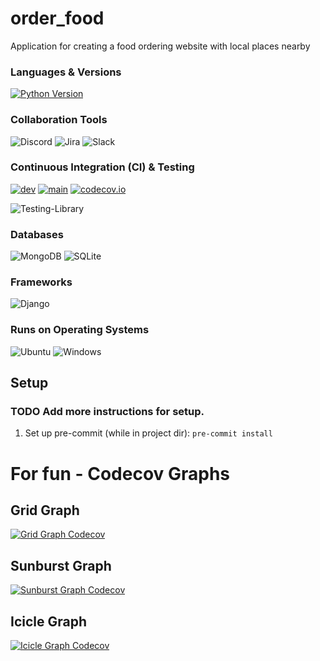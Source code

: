 # order_food
Application for creating a food ordering website with local places nearby

### Languages & Versions
[![Python Version](https://img.shields.io/badge/python-3.10-blue.svg)](https://github.com/FranticallySearching/order_food#readme)

### Collaboration Tools
![Discord](https://img.shields.io/badge/%3CServer%3E-%237289DA.svg?style=for-the-badge&logo=discord&logoColor=white)
![Jira](https://img.shields.io/badge/jira-%230A0FFF.svg?style=for-the-badge&logo=jira&logoColor=white)
![Slack](https://img.shields.io/badge/Slack-4A154B?style=for-the-badge&logo=slack&logoColor=white)

### Continuous Integration (CI) & Testing
[![dev](https://github.com/FranticallySearching/order_food/actions/workflows/dev-automated-tests.yml/badge.svg?branch=develop)](https://github.com/FranticallySearching/order_food/actions/workflows/dev-automated-tests.yml)
[![main](https://github.com/FranticallySearching/order_food/actions/workflows/main-automated-tests.yml/badge.svg?branch=main)](https://github.com/FranticallySearching/order_food/actions/workflows/main-automated-tests.yml)
[![codecov.io](https://codecov.io/gh/FranticallySearching/order_food/branch/develop/graph/badge.svg)](https://codecov.io/gh/FranticallySearching/order_food)

![Testing-Library](https://img.shields.io/badge/-pytest-%23E33332?style=for-the-badge&logo=pytest&logoColor=white)

### Databases
![MongoDB](https://img.shields.io/badge/MongoDB-%234ea94b.svg?style=for-the-badge&logo=mongodb&logoColor=white)
![SQLite](https://img.shields.io/badge/sqlite-%2307405e.svg?style=for-the-badge&logo=sqlite&logoColor=white)

### Frameworks
![Django](https://img.shields.io/badge/django-%23092E20.svg?style=for-the-badge&logo=django&logoColor=white)

### Runs on Operating Systems
![Ubuntu](https://img.shields.io/badge/Ubuntu-E95420?style=for-the-badge&logo=ubuntu&logoColor=white)
![Windows](https://img.shields.io/badge/Windows-0078D6?style=for-the-badge&logo=windows&logoColor=white)

## Setup
### TODO Add more instructions for setup.
1. Set up pre-commit (while in project dir): `pre-commit install`


# For fun - Codecov Graphs 
## Grid Graph
[![Grid Graph Codecov](https://codecov.io/gh/FranticallySearching/order_food/branch/develop/graphs/tree.svg)](https://codecov.io/gh/FranticallySearching/order_food)

## Sunburst Graph
[![Sunburst Graph Codecov](https://codecov.io/gh/FranticallySearching/order_food/branch/develop/graphs/sunburst.svg)](https://codecov.io/gh/FranticallySearching/order_food)

## Icicle Graph
[![Icicle Graph Codecov](https://codecov.io/gh/FranticallySearching/order_food/branch/develop/graphs/icicle.svg)](https://codecov.io/gh/FranticallySearching/order_food)

